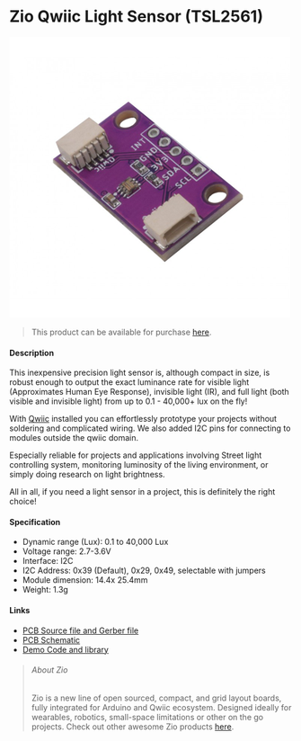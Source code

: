 # Zio Qwiic Light Sensor (TSL2561)



![](light-sensor.png)

> This product can be available for purchase [here](https://www.smart-prototyping.com/Zio-Qwiic-Light-Sensor-TSL2561).



#### Description

This inexpensive precision light sensor is, although compact in size, is robust enough to output the exact luminance rate for visible light (Approximates Human Eye Response), invisible light (IR), and full light (both visible and invisible light) from up to 0.1 - 40,000+ lux on the fly! 

With [Qwiic](https://www.smart-prototyping.com/Qwiic.html) installed you can effortlessly prototype your projects without soldering and complicated wiring. We also added I2C pins for connecting to modules outside the qwiic domain.

Especially reliable for projects and applications involving Street light controlling system, monitoring luminosity of the living environment, or simply doing research on light brightness. 

All in all, if you need a light sensor in a project, this is definitely the right choice!


#### Specification

* Dynamic range (Lux): 0.1 to 40,000 Lux
* Voltage range: 2.7-3.6V
* Interface: I2C
* I2C Address: 0x39 (Default), 0x29, 0x49, selectable with jumpers
* Module dimension: 14.4x 25.4mm
* Weight: 1.3g


#### Links

* [PCB Source file and Gerber file](https://github.com/ZIOCC/Zio-Qwiic-Light-Sensor-TSL2561)
* [PCB Schematic](https://github.com/ZIOCC/Zio-Qwiic-Light-Sensor-TSL2561/blob/master/Zio%20Qwiic%20Light%20Sensor%20TSL2561%20Schematic%20PDF.pdf)
* [Demo Code and library](https://github.com/adafruit/TSL2561-Arduino-Library)





> ###### About Zio
> Zio is a new line of open sourced, compact, and grid layout boards, fully integrated for Arduino and Qwiic ecosystem. Designed ideally for wearables, robotics, small-space limitations or other on the go projects. Check out other awesome Zio products [here](https://www.smart-prototyping.com/Zio).


